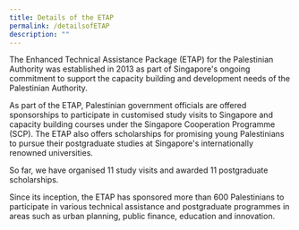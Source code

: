 ```yaml
---
title: Details of the ETAP
permalink: /detailsofETAP
description: ""
---
```


The Enhanced Technical Assistance Package (ETAP) for the Palestinian Authority was established in 2013 as part of Singapore's ongoing commitment to support the capacity building and development needs of the Palestinian Authority.

As part of the ETAP, Palestinian government officials are offered sponsorships to participate in customised study visits to Singapore and capacity building courses under the Singapore Cooperation Programme (SCP). The ETAP also offers scholarships for promising young Palestinians to pursue their postgraduate studies at Singapore's internationally renowned universities.

So far, we have organised 11 study visits and awarded 11 postgraduate scholarships. 

Since its inception, the ETAP has sponsored more than 600 Palestinians to participate in various technical assistance and postgraduate programmes in areas such as urban planning, public finance, education and innovation.